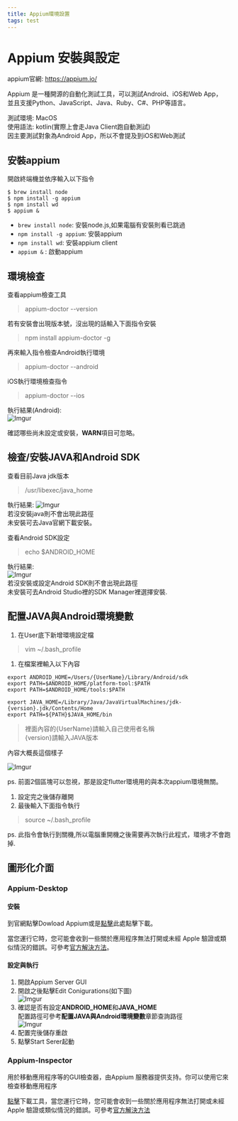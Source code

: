```yaml
---
title: Appium環境設置
tags: test
---
```


# Appium 安裝與設定

appium官網: https://appium.io/

Appium 是一種開源的自動化測試工具，可以測試Android、iOS和Web App，\
並且支援Python、JavaScript、Java、Ruby、C#、PHP等語言。

測試環境: MacOS\
使用語法: kotlin(實際上會走Java Client跑自動測試)\
因主要測試對象為Android App，所以不會提及到iOS和Web測試

## 安裝appium

開啟終端機並依序輸入以下指令

```
$ brew install node
$ npm install -g appium 
$ npm install wd
$ appium & 
```

* `brew install node`: 安裝node.js,如果電腦有安裝則看已跳過
* `npm install -g appium`: 安裝appium
* `npm install wd`: 安裝appium client
* `appium &` : 啟動appium

## 環境檢查

查看appium檢查工具

> appium-doctor --version

若有安裝會出現版本號，沒出現的話輸入下面指令安裝

> npm install appium-doctor -g

再來輸入指令檢查Android執行環境

> appium-doctor --android

iOS執行環境檢查指令

> appium-doctor --ios

執行結果(Android):\
![Imgur](https://i.imgur.com/EjmDZki.png)

確認哪些尚未設定或安裝，**WARN**項目可忽略。

## 檢查/安裝JAVA和Android SDK

查看目前Java jdk版本

> /usr/libexec/java\_home

執行結果: ![Imgur](https://i.imgur.com/lRyHDFF.png)\
若沒安裝java則不會出現此路徑\
未安裝可去Java官網下載安裝。

查看Android SDK設定

> echo $ANDROID\_HOME

執行結果:\
![Imgur](https://i.imgur.com/geXWDun.png)\
若沒安裝或設定Android SDK則不會出現此路徑\
未安裝可去Android Studio裡的SDK Manager裡選擇安裝.

## 配置JAVA與Android環境變數

1. 在User底下新增環境設定檔

> vim \~/.bash\_profile

1. 在檔案裡輸入以下內容

```
export ANDROID_HOME=/Users/{UserName}/Library/Android/sdk
export PATH=$ANDROID_HOME/platform-tool:$PATH
export PATH=$ANDROID_HOME/tools:$PATH

export JAVA_HOME=/Library/Java/JavaVirtualMachines/jdk-{version}.jdk/Contents/Home
export PATH=${PATH}$JAVA_HOME/bin
```

> 裡面內容的{UserName}請輸入自己使用者名稱\
> &#x20;{version}請輸入JAVA版本



內容大概長這個樣子&#x20;

![Imgur](https://i.imgur.com/9nEsO6S.png)&#x20;

ps. 前面2個區塊可以忽視，那是設定flutter環境用的與本次appium環境無關。

1. 設定完之後儲存離開
2. 最後輸入下面指令執行

> source \~/.bash\_profile

ps. 此指令會執行到關機,所以電腦重開機之後需要再次執行此程式，環境才不會跑掉.

## 圖形化介面

### Appium-Desktop

#### 安裝

到官網點擊Dowload Appium或是[點擊](https://github.com/appium/appium-desktop/releases/)此處點擊下載。

當您運行它時，您可能會收到一些關於應用程序無法打開或未經 Apple 驗證或類似情況的錯誤。可參考[官方解決方法](https://github.com/appium/appium-desktop#installing-on-macos)。

#### 設定與執行

1. 開啟Appium Server GUI
2. 開啟之後點擊Edit Conigurations(如下圖)\
   &#x20;![Imgur](https://i.imgur.com/JbZXqZ0.png)
3. 確認是否有設定**ANDROID\_HOME**和**JAVA\_HOME**\
   配置路徑可參考**配置JAVA與Android環境變數**章節查詢路徑\
   ![Imgur](https://i.imgur.com/9jcqr44.png)
4. 配置完後儲存重啟
5. 點擊Start Serer起動

### Appium-Inspector

用於移動應用程序等的GUI檢查器，由Appium 服務器提供支持。你可以使用它來檢查移動應用程序

[點擊](https://github.com/appium/appium-inspector/releases)下載工具，當您運行它時，您可能會收到一些關於應用程序無法打開或未經 Apple 驗證或類似情況的錯誤。可參考[官方解決方法](https://github.com/appium/appium-desktop#installing-on-macos)
